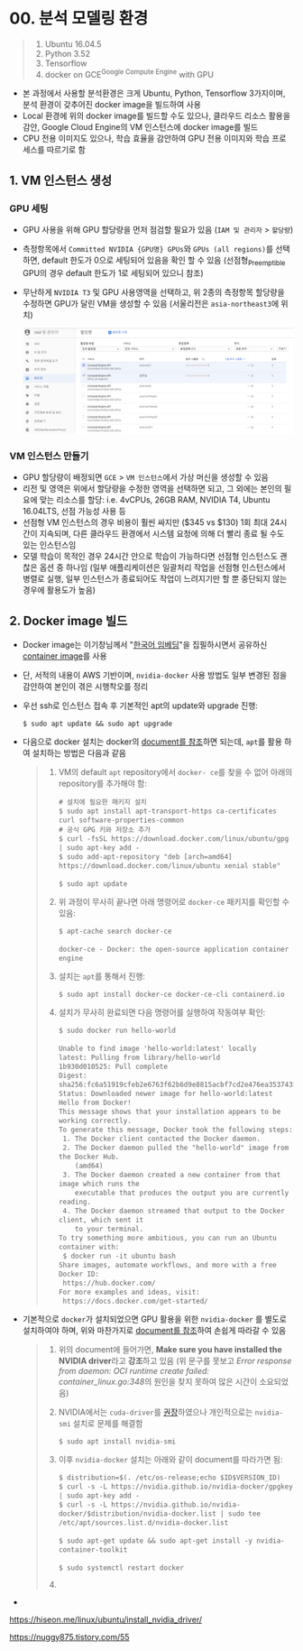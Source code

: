 # 00. 분석 모델링 환경

> 1. Ubuntu 16.04.5
> 2. Python 3.52
> 3. Tensorflow 
> 4. docker on GCE<sup>Google Compute Engine</sup> with GPU

- 본 과정에서 사용할 분석환경은 크게 Ubuntu, Python, Tensorflow 3가지이며, 분석 환경이 갖추어진 docker image을 빌드하여 사용
- Local 환경에 위의 docker image를 빌드할 수도 있으나, 클라우드 리소스 활용을 감안, Google Cloud Engine의 VM 인스턴스에 docker image를 빌드
- CPU 전용 이미지도 있으나, 학습 효율을 감안하여 GPU 전용 이미지와 학습 프로세스를 따르기로 함

## 1. VM 인스턴스 생성

### GPU 세팅

- GPU 사용을 위해 GPU 할당량을 먼저 점검할 필요가 있음 (`IAM 및 관리자` > `할당량`)

- 측정항목에서 `Committed NVIDIA {GPU명} GPUs`와 `GPUs (all regions)`를 선택하면, default 한도가 0으로 세팅되어 있음을 확인 할 수 있음 (선점형<sub>Preemptible</sub> GPU의 경우 default 한도가 1로 세팅되어 있으니 참조)

- 무난하게 `NVIDIA T3` 및 GPU 사용영역을 선택하고, 위 2종의 측정항목 할당량을 수정하면 GPU가 달린 VM을 생성할 수 있음 (서울리전은 `asia-northeast3`에 위치)

  ![](images/00.Quota_setting.png)

### VM 인스턴스 만들기

- GPU 할당량이 배정되면 `GCE` > `VM 인스턴스`에서 가상 머신을 생성할 수 있음
- 리전 및 영역은 위에서 할당량을 수정한 영역을 선택하면 되고, 그 외에는 본인의 필요에 맞는 리소스를 할당:
  i.e. 4vCPUs, 26GB RAM, NVIDIA T4, Ubuntu 16.04LTS, 선점 가능성 사용 등
- 선점형 VM 인스턴스의 경우 비용이 훨씬 싸지만 ($345 vs $130) 1회 최대 24시간이 지속되며, 다른 클라우드 환경에서 시스템 요청에 의해 더 빨리 종료 될 수도 있는 인스턴스임
- 모델 학습이 목적인 경우 24시간 안으로  학습이 가능하다면 선점형 인스턴스도 괜찮은 옵션 중 하나임 (일부 애플리케이션은 일괄처리 작업을 선점형 인스턴스에서 병렬로 실행, 일부 인스턴스가 종료되어도 작업이 느려지기만 할 뿐 중단되지 않는 경우에 활용도가 높음)

## 2. Docker image 빌드

- Docker image는 이기창님께서 "[한국어 임베딩](https://github.com/ratsgo/embedding)"을 집필하시면서 공유하신 [container image](https://hub.docker.com/r/ratsgo/embedding-gpu)를 사용

- 단, 서적의 내용이 AWS 기반이며, `nvidia-docker` 사용 방법도 일부 변경된 점을 감안하여 본인이 겪은 시행착오를 정리

- 우선 ssh로 인스턴스 접속 후 기본적인 apt의 update와 upgrade 진행:

  ```shell
  $ sudo apt update && sudo apt upgrade
  ```

- 다음으로 docker 설치는 docker의 [document를 참조](https://docs.docker.com/install/linux/docker-ce/ubuntu/)하면 되는데, `apt`를 활용 하여 설치하는 방법은 다음과 같음

  > 1. VM의 default `apt` repository에서 `docker- ce`를 찾을 수 없어 아래의 repository를 추가해야 함:
  >
  >    ```shell
  >    # 설치에 필요한 패키지 설치
  >    $ sudo apt install apt-transport-https ca-certificates curl software-properties-common
  >    # 공식 GPG 키와 저장소 추가
  >    $ curl -fsSL https://download.docker.com/linux/ubuntu/gpg | sudo apt-key add -
  >    $ sudo add-apt-repository "deb [arch=amd64] https://download.docker.com/linux/ubuntu xenial stable"
  >    
  >    $ sudo apt update
  >    ```
  >
  > 2. 위 과정이 무사히 끝나면 아래 명령어로 `docker-ce` 패키지를 확인할 수 있음:
  >
  >    ```shell
  >    $ apt-cache search docker-ce
  >    
  >    docker-ce - Docker: the open-source application container engine
  >    ```
  >
  > 3. 설치는 `apt`를 통해서 진행:
  >
  >    ```shell
  >    $ sudo apt install docker-ce docker-ce-cli containerd.io
  >    ```
  >
  > 4. 설치가 무사히 완료되면 다음 명령어를 실행하여 작동여부 확인:
  >
  >    ```shell
  >    $ sudo docker run hello-world
  >    
  >    Unable to find image 'hello-world:latest' locally
  >    latest: Pulling from library/hello-world
  >    1b930d010525: Pull complete 
  >    Digest: sha256:fc6a51919cfeb2e6763f62b6d9e8815acbf7cd2e476ea353743570610737b752
  >    Status: Downloaded newer image for hello-world:latest
  >    Hello from Docker!
  >    This message shows that your installation appears to be working correctly.
  >    To generate this message, Docker took the following steps:
  >     1. The Docker client contacted the Docker daemon.
  >     2. The Docker daemon pulled the "hello-world" image from the Docker Hub.
  >        (amd64)
  >     3. The Docker daemon created a new container from that image which runs the
  >        executable that produces the output you are currently reading.
  >     4. The Docker daemon streamed that output to the Docker client, which sent it
  >        to your terminal.
  >    To try something more ambitious, you can run an Ubuntu container with:
  >     $ docker run -it ubuntu bash
  >    Share images, automate workflows, and more with a free Docker ID:
  >     https://hub.docker.com/
  >    For more examples and ideas, visit:
  >     https://docs.docker.com/get-started/
  >    ```

- 기본적으로 `docker`가 설치되었으면 GPU 활용을 위한 `nvidia-docker` 를 별도로 설치하여야 하며, 위와 마찬가지로 [document를 참조](https://github.com/NVIDIA/nvidia-docker#quickstart)하여 손쉽게 따라갈 수 있음

  > 1. 위의 document에 들어가면, **Make sure you have installed the NVIDIA driver**라고 **강조**하고 있음 (위 문구를 못보고 *Error response from daemon: OCI runtime create failed: container_linux.go:348*의 원인을 찾지 못하여 많은 시간이 소요되었음)
  >
  > 2. NVIDIA에서는 `cuda-driver`를 [권장](https://github.com/NVIDIA/nvidia-docker/wiki/Frequently-Asked-Questions#how-do-i-install-the-nvidia-driver)하였으나 개인적으로는 `nvidia-smi` 설치로 문제를 해결함
  >
  >    ```shell
  >    $ sudo apt install nvidia-smi
  >    ```
  >
  > 3. 이후 `nvidia-docker` 설치는 아래와 같이 document를 따라가면 됨:
  >
  >    ```shell
  >    $ distribution=$(. /etc/os-release;echo $ID$VERSION_ID)
  >    $ curl -s -L https://nvidia.github.io/nvidia-docker/gpgkey | sudo apt-key add -
  >    $ curl -s -L https://nvidia.github.io/nvidia-docker/$distribution/nvidia-docker.list | sudo tee /etc/apt/sources.list.d/nvidia-docker.list
  >    
  >    $ sudo apt-get update && sudo apt-get install -y nvidia-container-toolkit
  >    
  >    $ sudo systemctl restart docker
  >    ```
  >
  >    
  >
  > 4. 

- 

https://hiseon.me/linux/ubuntu/install_nvidia_driver/

https://nuggy875.tistory.com/55